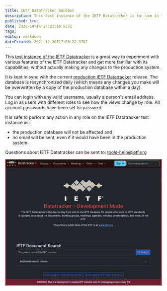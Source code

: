 ```yaml
---
title: IETF Datatracker Sandbox
description: This test instance of the IETF Datatracker is for use in training sessions during and between meetings.
published: true
date: 2025-10-14T17:21:10.937Z
tags: 
editor: markdown
dateCreated: 2021-12-20T17:50:22.378Z
---
```


This [test instance of the IETF Datatracker](https://dt-main.dev.ietf.org) is a great way to experiment with various features of the IETF Datatracker and get more familiar with its capabilities, without actually making any changes to the production system.

It is kept in sync with the current [production IETF Datatracker](https://datatracker.ietf.org) release. The database is resynchronized daily (which means any changes you make will be overwritten by a copy of the production database within a day).

You can login with any valid username, usually a person's email address. Log in as users with different roles to see how the views change by role. All account passwords have been set to: `password`.

It is safe to perform any action in any role on the IETF Datatracker test instance as:

- the production database will not be affected and
- no email will be sent, even if it would have been in the production system. 

Questions about IETF Datatracker can be sent to: tools-help@ietf.org

![screenshot-dt.main.dev.ietf.org-2025-10-14.png](/screenshot-dt.main.dev.ietf.org-2025-10-14.png)